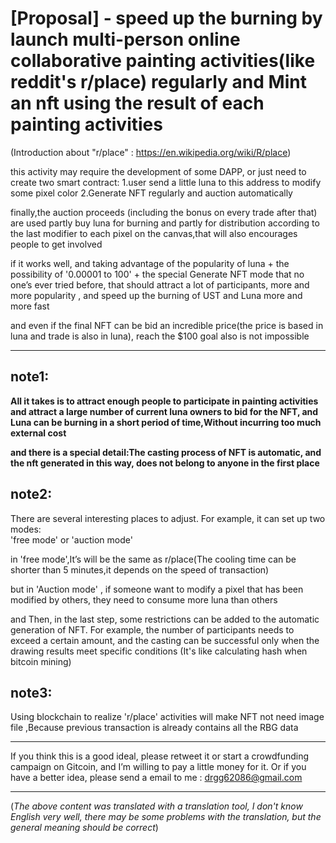
# [Proposal] - speed up the burning by launch multi-person online collaborative painting activities(like reddit's r/place) regularly and Mint an nft using the result of each painting activities

(Introduction about "r/place" : https://en.wikipedia.org/wiki/R/place)

this activity may require the development of some DAPP,
or just need to create two smart contract:
1.user send a little luna to this address to modify some pixel color
2.Generate NFT regularly and auction automatically


finally,the auction proceeds (including the bonus on every trade after that) are used partly buy luna for burning and partly for distribution according to the last modifier to each pixel on the canvas,that will also encourages people to get involved


if it works well, and taking advantage of the popularity of luna + the possibility of '0.00001 to 100' + the special Generate NFT mode that no one’s ever tried before, 
that should attract a lot of participants, more and more popularity , and speed up the burning of UST and Luna more and more fast

and even if the final NFT can be bid an incredible price(the price is based in luna and trade is also in luna),
reach the $100 goal also is not impossible


------------------------------------------------------------------------------------------------------------------------------------------

## note1:

**All it takes is to attract enough people to participate in painting activities and attract a large number of current luna owners to bid for the NFT, and Luna can be burning in a short period of time,Without incurring too much external cost**

**and there is a special detail:The casting process of NFT is automatic, and the nft generated in this way, does not belong to anyone in the first place**


## note2:

There are several interesting places to adjust. 
For example, it can set up two modes:  
'free mode' or 'auction mode'

in 'free mode',It’s will be the same as r/place(The cooling time can be shorter than 5 minutes,it depends on the speed of transaction)

but in 'Auction mode' , if someone want to modify a pixel that has been modified by others, they need to consume more luna than others

and Then, in the last step, some restrictions can be added to the automatic generation of NFT. 
For example, the number of participants needs to exceed a certain amount, and the casting can be successful only when the drawing results meet specific conditions (It's like calculating hash when bitcoin mining)


## note3:

Using blockchain to realize 'r/place' activities will make NFT not need image file ,Because previous transaction is already contains all the RBG data


------------------------------------------------------------------------------------------------------------------------------------------






 If you think this is a good ideal, please retweet it or start a crowdfunding campaign on Gitcoin, and I’m willing to pay a little money for it.
 Or if you have a better idea, please send a email to me :  drgg62086@gmail.com

------------------------------------------------------------------------------------------------------------------------------------------


(_The above content was translated with a translation tool, I don't know English very well, there may be some problems with the translation, but the general meaning should be correct_)
